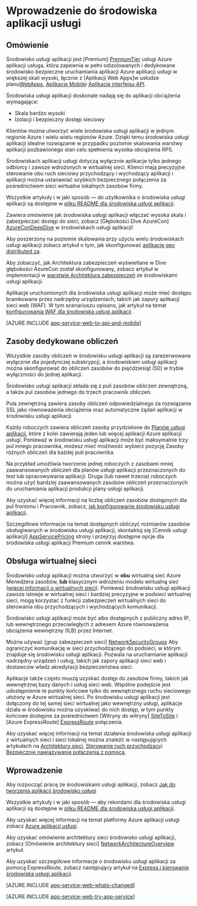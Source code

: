 <properties 
    pageTitle="Wprowadzenie do środowiska aplikacji usługi" 
    description="Informacje na temat funkcji Środowisko usługi aplikacji, która zawiera bezpieczne sprzężone VNet, dedykowane skali uruchamiania wszystkie aplikacje." 
    services="app-service" 
    documentationCenter="" 
    authors="stefsch" 
    manager="wpickett" 
    editor=""/>

<tags 
    ms.service="app-service" 
    ms.workload="na" 
    ms.tgt_pltfrm="na" 
    ms.devlang="na" 
    ms.topic="article" 
    ms.date="10/04/2016"
    ms.author="stefsch"/>

# <a name="introduction-to-app-service-environment"></a>Wprowadzenie do środowiska aplikacji usługi

## <a name="overview"></a>Omówienie ##
Środowisko usługi aplikacji jest [Premium] [ PremiumTier] usługi Azure aplikacji usługa, która zapewnia w pełni odizolowanych i dedykowane środowisko bezpieczne uruchamiania aplikacji Azure aplikacji usługi w większej skali wysoki, łącznie z [Aplikacji Web Apps]w usłudze planu[WebApps], [Aplikacje Mobile][MobileApps]i [Aplikacje interfejsu API][APIApps].  

Środowiska usługi aplikacji doskonale nadają się do aplikacji obciążenia wymagające:

- Skala bardzo wysoki
- Izolacji i bezpieczny dostęp sieciowy

Klientów można utworzyć wiele środowiska usługi aplikacji w jednym regionie Azure i wielu wielu regionów Azure.  Dzięki temu środowiska usługi aplikacji idealne rozwiązanie w przypadku poziomie skalowania warstwy aplikacji pozbawionego stan celu spełnienia wysoka obciążenia RPS.

Środowiskach aplikacji usługi dotyczą wyłącznie aplikacje tylko jednego odbiorcy i zawsze wdrożonych w wirtualnej sieci.  Klienci mają precyzyjne sterowanie obu ruch sieciowy przychodzący i wychodzący aplikacji i aplikacji można ustanawiać szybkich bezpiecznego połączenia za pośrednictwem sieci wirtualne lokalnych zasobów firmy.

Wszystkie artykuły i w jaki sposób — do użytkownika o środowiska usługi aplikacji są dostępne w [pliku README dla środowiska usługi aplikacji](../app-service/app-service-app-service-environments-readme.md).

Zawiera omówienie jak środowiska usługi aplikacji włączać wysoka skala i zabezpieczać dostęp do sieci, zobacz [Głębokości Dive AzureCon] [ AzureConDeepDive] w środowiskach usługi aplikacji!

Aby poszerzony na poziomie skalowania przy użyciu wielu środowiskach usługi aplikacji zobacz artykuł o tym, jak skonfigurować [aplikację geo distributed za][GeodistributedAppFootprint].

Aby zobaczyć, jak Architektura zabezpieczeń wyświetlane w Dive głębokości AzureCon został skonfigurowany, zobacz artykuł w implementacji w [warstwie Architektura zabezpieczeń](app-service-app-service-environment-layered-security.md) ze środowiskami usługi aplikacji.

Aplikacje uruchomionych dla środowiska usługi aplikacji może mieć dostępu bramkowane przez nadrzędny urządzeniach, takich jak zapory aplikacji sieci web (WAF).  W tym scenariuszu opisano, jak artykuł na temat [konfigurowania WAF dla środowiska usługi aplikacji](app-service-app-service-environment-web-application-firewall.md) . 

[AZURE.INCLUDE [app-service-web-to-api-and-mobile](../../includes/app-service-web-to-api-and-mobile.md)] 

## <a name="dedicated-compute-resources"></a>Zasoby dedykowane obliczeń ##
Wszystkie zasoby obliczeń w środowisku usługi aplikacji są zarezerwowane wyłącznie dla pojedynczej subskrypcji, a środowiskiem usługi aplikacji można skonfigurować do obliczeń zasobów do pięćdziesiąt (50) w trybie wyłączności do jednej aplikacji.

Środowisko usługi aplikacji składa się z puli zasobów obliczeń zewnętrzną, a także pul zasobów jednego do trzech pracownik obliczeń. 

Pula zewnętrzną zawiera zasoby obliczeń odpowiedzialnego za rozwiązanie SSL jako równoważenia obciążenia oraz automatyczne żądań aplikacji w środowisku usługi aplikacji. 

Każdy roboczych zawiera obliczeń zasoby przydzielone do [Planów usługi aplikacji][AppServicePlan], które z kolei zawierają jeden lub więcej aplikacji Azure aplikacji usługi.  Ponieważ w środowisku usługi aplikacji może być maksymalnie trzy pul innego pracownika, możesz mieć możliwość wybierz pozycję Zasoby różnych obliczeń dla każdej puli pracownika.  

Na przykład umożliwia tworzenie jednej roboczych z zasobami mniej zaawansowanych obliczeń dla planów usługi aplikacji przeznaczonych do test lub opracowywania aplikacji.  Druga (lub nawet trzecia) roboczych można użyć bardziej zaawansowanych zasobów obliczeń przeznaczonych do uruchamiania aplikacji produkcji plany usługi aplikacji.

Aby uzyskać więcej informacji na liczbę obliczeń zasobów dostępnych dla pul frontonu i Pracownik, zobacz, [jak konfigurowanie środowisku usługi aplikacji][HowToConfigureanAppServiceEnvironment].  

Szczegółowe informacje na temat dostępnych obliczyć rozmiarów zasobów obsługiwanych w środowisku usługi aplikacji, skontaktuj się [Cennik usługi aplikacji] [ AppServicePricing] strony i przejrzyj dostępne opcje dla środowiska usługi aplikacji Premium cennik warstwa.

## <a name="virtual-network-support"></a>Obsługa wirtualnej sieci ##
Środowisko usługi aplikacji można utworzyć w **obu** wirtualną sieć Azure Menedżera zasobów, **lub** klasycznym wdrożeniu modelu wirtualną sieć ([więcej informacji o wirtualnych sieci][MoreInfoOnVirtualNetworks]).  Ponieważ środowisku usługi aplikacji zawsze istnieje w wirtualnej sieci i bardziej precyzyjne w podsieci wirtualnej sieci, mogą korzystać z funkcji zabezpieczeń wirtualnych sieci do sterowania obu przychodzących i wychodzących komunikacji.  

Środowisko usługi aplikacji może być albo dostępnych z publiczny adres IP, lub wewnętrznego przeciwległych z adresem Azure równoważenia obciążenia wewnętrzny (ILB) przez Internet.

Można używać [grup zabezpieczeń sieci] [ NetworkSecurityGroups] Aby ograniczyć komunikację w sieci przychodzącego do podsieci, w którym znajduje się środowisku usługi aplikacji.  Pozwala na uruchamianie aplikacji nadrzędny urządzeń i usług, takich jak zapory aplikacji sieci web i dostawców władz akredytacji bezpieczeństwa sieci.

Aplikacje także często muszą uzyskać dostęp do zasobów firmy, takich jak wewnętrznej bazy danych i usług sieci web.  Wspólne podejście jest udostępnienie te punkty końcowe tylko do wewnętrznego ruchu sieciowego ułożony w Azure wirtualnej sieci.  Po środowisku usługi aplikacji jest dołączony do tej samej sieci wirtualnej jako wewnętrzny usługi, aplikacje działa w środowisku można uzyskiwać do nich dostęp, w tym punkty końcowe dostępne za pośrednictwem [Witryny do witryny] [ SiteToSite] i [Azure ExpressRoute] [ ExpressRoute] połączenia.

Aby uzyskać więcej informacji na temat działania środowiska usługi aplikacji z wirtualnych sieci i sieci lokalnej można znaleźć w następujących artykułach na [Architektury sieci][NetworkArchitectureOverview], [Sterowanie ruch przychodzący][ControllingInboundTraffic]i [Bezpiecznie nawiązywanie połączenia z pomocą][SecurelyConnectingToBackends]. 

## <a name="getting-started"></a>Wprowadzenie

Aby rozpocząć pracę ze środowiskami usługi aplikacji, zobacz [Jak do tworzenia aplikacji środowisko usługi][HowToCreateAnAppServiceEnvironment]

Wszystkie artykuły i w jaki sposób — aby rekordami dla środowiska usługi aplikacji są dostępne w [pliku README dla środowiska usługi aplikacji](../app-service/app-service-app-service-environments-readme.md).

Aby uzyskać więcej informacji na temat platformy Azure aplikacji usługi zobacz [Azure aplikacji usługi][AzureAppService].

Aby uzyskać omówienie architektury sieci środowisko usługi aplikacji, zobacz [Omówienie architektury sieci] [ NetworkArchitectureOverview] artykuł.

Aby uzyskać szczegółowe informacje o środowisku usługi aplikacji za pomocą ExpressRoute, zobacz następujący artykuł na [Express i kierowanie środowiska usługi aplikacji][NetworkConfigDetailsForExpressRoute].

[AZURE.INCLUDE [app-service-web-whats-changed](../../includes/app-service-web-whats-changed.md)]

[AZURE.INCLUDE [app-service-web-try-app-service](../../includes/app-service-web-try-app-service.md)]

<!-- LINKS -->
[PremiumTier]: http://azure.microsoft.com/pricing/details/app-service/
[MoreInfoOnVirtualNetworks]: https://azure.microsoft.com/documentation/articles/virtual-networks-faq/
[AppServicePlan]: http://azure.microsoft.com/documentation/articles/azure-web-sites-web-hosting-plans-in-depth-overview/
[HowToCreateAnAppServiceEnvironment]: http://azure.microsoft.com/documentation/articles/app-service-web-how-to-create-an-app-service-environment/
[AzureAppService]: http://azure.microsoft.com/documentation/articles/app-service-value-prop-what-is/
[WebApps]: http://azure.microsoft.com/documentation/articles/app-service-web-overview/
[MobileApps]: http://azure.microsoft.com/documentation/articles/app-service-mobile-value-prop-preview/
[APIApps]: http://azure.microsoft.com/documentation/articles/app-service-api-apps-why-best-platform/
[LogicApps]: http://azure.microsoft.com/documentation/articles/app-service-logic-what-are-logic-apps/
[AzureConDeepDive]:  https://azure.microsoft.com/documentation/videos/azurecon-2015-deploying-highly-scalable-and-secure-web-and-mobile-apps/
[GeodistributedAppFootprint]:  https://azure.microsoft.com/documentation/articles/app-service-app-service-environment-geo-distributed-scale/
[NetworkSecurityGroups]: https://azure.microsoft.com/documentation/articles/virtual-networks-nsg/
[SiteToSite]: https://azure.microsoft.com/documentation/articles/vpn-gateway-site-to-site-create/
[ExpressRoute]: http://azure.microsoft.com/services/expressroute/
[HowToConfigureanAppServiceEnvironment]:  http://azure.microsoft.com/documentation/articles/app-service-web-configure-an-app-service-environment/
[ControllingInboundTraffic]:  https://azure.microsoft.com/documentation/articles/app-service-app-service-environment-control-inbound-traffic/
[SecurelyConnectingToBackends]:  https://azure.microsoft.com/documentation/articles/app-service-app-service-environment-securely-connecting-to-backend-resources/
[NetworkArchitectureOverview]:  https://azure.microsoft.com/documentation/articles/app-service-app-service-environment-network-architecture-overview/
[NetworkConfigDetailsForExpressRoute]:  https://azure.microsoft.com/documentation/articles/app-service-app-service-environment-network-configuration-expressroute/
[AppServicePricing]: http://azure.microsoft.com/pricing/details/app-service/ 

<!-- IMAGES -->

 
